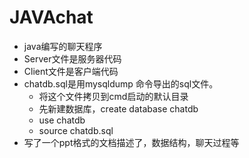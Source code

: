 # JAVAchat
* java编写的聊天程序
* Server文件是服务器代码
* Client文件是客户端代码
* chatdb.sql是用mysqldump 命令导出的sql文件。
  * 将这个文件拷贝到cmd启动的默认目录
  * 先新建数据库，create database chatdb 
  * use chatdb
  * source chatdb.sql
* 写了一个ppt格式的文档描述了，数据结构，聊天过程等
